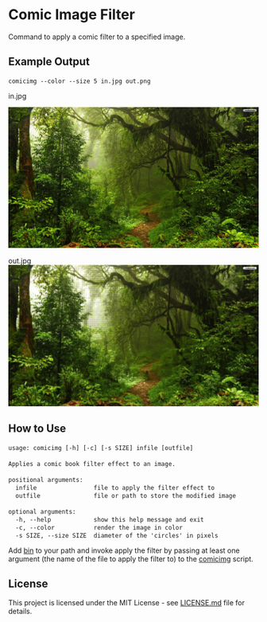 # Comic Image Filter

Command to apply a comic filter to a specified image.

## Example Output

```
comicimg --color --size 5 in.jpg out.png
```

in.jpg

![in.jpg](examples/forest/in.jpg)

out.jpg
![out.jpg](examples/forest/out.png)


## How to Use

```
usage: comicimg [-h] [-c] [-s SIZE] infile [outfile]

Applies a comic book filter effect to an image.

positional arguments:
  infile                file to apply the filter effect to
  outfile               file or path to store the modified image

optional arguments:
  -h, --help            show this help message and exit
  -c, --color           render the image in color
  -s SIZE, --size SIZE  diameter of the 'circles' in pixels
```

Add [bin](bin) to your path and invoke apply the filter by passing at least one argument (the name of the file to apply the filter to) to the [comicimg](bin/comicimg) script.

## License

This project is licensed under the MIT License - see [LICENSE.md](LICENSE.md) file for details.

